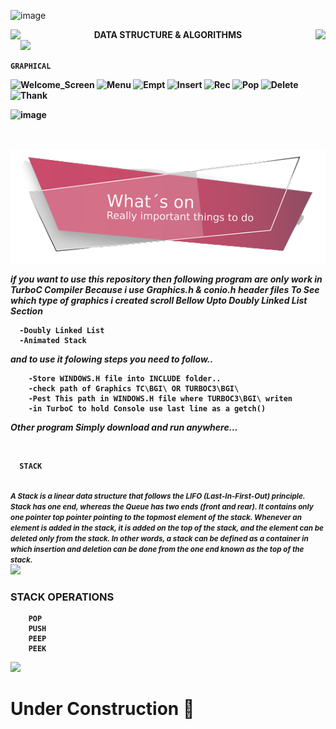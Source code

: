 ![image](https://github.com/godkingjay/godkingjay/blob/master/assets/borderseparator.gif)
<div align="center">
  <img src="https://github.com/godkingjay/godkingjay/blob/master/assets/animated-flame-01.gif" height="50px" align="left"/>
  <span align="middle"><strong>DATA STRUCTURE & ALGORITHMS<strong></span>
  <img src="https://github.com/godkingjay/godkingjay/blob/master/assets/animated-flame-01.gif" height="50px" align="right"/>
</div>

    
<img src="https://github.com/godkingjay/godkingjay/blob/master/assets/borderseparator.gif"/>

   
    GRAPHICAL
![Welcome_Screen](https://user-images.githubusercontent.com/126388812/222220779-0f0ff929-4f95-4b14-8e91-c3caf869076c.png)
![Menu](https://user-images.githubusercontent.com/126388812/222221096-fec1c8da-d69d-48cc-bf06-a57ed248b6c9.png)
![Empt](https://user-images.githubusercontent.com/126388812/222221162-6e316e71-c3b7-49ff-801a-552f57df92d6.png)
![Insert](https://user-images.githubusercontent.com/126388812/222221208-1cd1ae5e-3286-4bba-9a08-d3eea457f064.png)
![Rec](https://user-images.githubusercontent.com/126388812/222221256-f5f0dee1-4807-4466-a1c8-11b6b334a5e9.png)
![Pop](https://user-images.githubusercontent.com/126388812/222221287-f415f623-15eb-461b-bb19-848c4c11a53b.png)
![Delete](https://user-images.githubusercontent.com/126388812/222221318-32dcfe9d-de42-4198-86ab-61e97516f064.png)
![Thank](https://user-images.githubusercontent.com/126388812/222221335-840d8f10-691d-45f8-a478-60620f8c5751.png)


![image](https://user-images.githubusercontent.com/126388812/221423381-f346dff0-d13c-4651-a1a2-e217789cea74.png)

 <br/><br/>
    <img src="https://github.com/AJAX-Codder/DSA/blob/main/image-removebg-preview%20(3).png"/>

  
   <i>if you want to use this repository then following program are only work in TurboC Compiler Because i use Graphics.h & conio.h header files <b>To See which type of graphics i created scroll Bellow Upto Doubly Linked List Section</b></i>
      
      -Doubly Linked List
      -Animated Stack
 <i>and to use it folowing steps you need to follow..</i>
        
        -Store WINDOWS.H file into INCLUDE folder..
        -check path of Graphics TC\BGI\ OR TURBOC3\BGI\
        -Pest This path in WINDOWS.H file where TURBOC3\BGI\ writen
        -in TurboC to hold Console use last line as a getch()
  <i>Other program Simply download and run anywhere...</i>
    
<br/>
<div>
  
  
      STACK
  <br/>
  <small><i>
    A Stack is a linear data structure that follows the LIFO (Last-In-First-Out) principle. Stack has one end, whereas the Queue has two ends (front and rear). It contains only one pointer top pointer pointing to the topmost element of the stack. Whenever an element is added in the stack, it is added on the top of the stack, and the element can be deleted only from the stack. In other words, a stack can be defined as a container in which insertion and deletion can be done from the one end known as the top of the stack.
    </i></small>
  <br/>
  <img src="https://user-images.githubusercontent.com/126388812/221423832-c42b7eed-d348-4489-9dfd-9947a5dfade6.png" />
   
  <h3>STACK OPERATIONS</h3>
  
  
        POP
        PUSH
        PEEP
        PEEK
  
  
  <img src="https://user-images.githubusercontent.com/126388812/221424239-bd428b9b-2e5a-4755-b437-770c233bda59.png"/>
    
</div> 
<h1>Under Construction 🚧 </h1>
